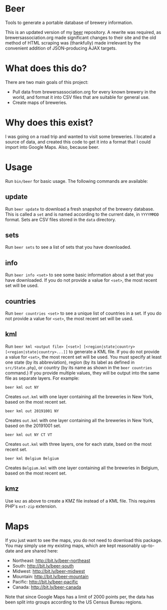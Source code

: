 # Beer
Tools to generate a portable database of brewery information.

This is an updated version of my [beer](https://github.com/AlexHowansky/beer)
repository. A rewrite was required, as brewersassociation.org made significant
changes to their site and the old method of HTML scraping was (thankfully)
made irrelevant by the convenient addition of JSON-producing AJAX targets.

# What does this do?
There are two main goals of this project:
* Pull data from brewersassociation.org for every known brewery in the world,
  and format it into CSV files that are suitable for general use.
* Create maps of breweries.

# Why does this exist?
I was going on a road trip and wanted to visit some breweries. I located a
source of data, and created this code to get it into a format that I could
import into Google Maps. Also, because beer.

# Usage

Run `bin/beer` for basic usage. The following commands are available:

## update
Run `beer update` to download a fresh snapshot of the brewery database. This
is called a `set` and is named according to the current date, in `YYYYMMDD`
format. Sets are CSV files stored in the `data` directory.

## sets
Run `beer sets` to see a list of sets that you have downloaded.

## info
Run `beer info <set>` to see some basic information about a set that you have
downloaded. If you do not provide a value for `<set>`, the most recent set will
be used.

## countries
Run `beer countries <set>` to see a unique list of countries in a set. If you
do not provide a value for `<set>`, the most recent set will be used.

## kml
Run `beer kml <output file> [<set>] [<region|state|country> [<region|state|country>...]]`
to generate a KML file. If you do not provide a value for `<set>`, the most
recent set will be used. You must specify at least one state (by its
abbreviation), region (by its label as defined in `src/State.php`), or country
(by its name as shown in the `beer countries` command.) If you provide
multiple values, they will be output into the same file as separate layers. For
example:

`beer kml out NY`

Creates `out.kml` with one layer containing all the breweries in New York,
based on the most recent set.

`beer kml out 20191001 NY`

Creates `out.kml` with one layer containing all the breweries in New York,
based on the 20191001 set.

`beer kml out NY CT VT`

Creates `out.kml` with three layers, one for each state, bsed on the most
recent set.

`beer kml Belgium Belgium`

Creates `Belgium.kml` with one layer containing all the breweries in Belgium,
based on the most recent set.

## kmz
Use `kmz` as above to create a KMZ file instead of a KML file. This requires
PHP's `ext-zip` extension.

# Maps

If you just want to see the maps, you do not need to download this package. You
may simply use my existing maps, which are kept reasonably up-to-date and are
shared here:

* Northeast: http://bit.ly/beer-northeast
* South: http://bit.ly/beer-south
* Midwest: http://bit.ly/beer-midwest
* Mountain: http://bit.ly/beer-mountain
* Pacific: http://bit.ly/beer-pacific
* Canada: http://bit.ly/beer-canada

Note that since Google Maps has a limit of 2000 points per, the data has been
split into groups according to the US Census Bureau regions.
